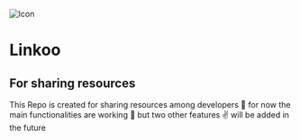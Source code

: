 ![Icon](https://user-images.githubusercontent.com/55833403/178490252-44eec3e2-14e8-4798-b640-a23826ee68a2.svg)

# Linkoo

## For sharing resources

This Repo is created for sharing resources among developers 🤯 for now the main functionalities are working 🌟 but two other features ✌ will be added in the future
